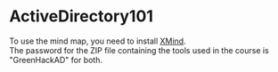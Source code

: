 # ActiveDirectory101

To use the mind map, you need to install [XMind](https://xmind.app/download/).  
The password for the ZIP file containing the tools used in the course is "GreenHackAD" for both.
